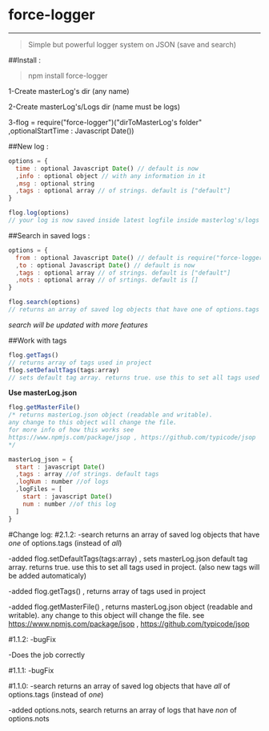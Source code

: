 # force-logger
-------------------------------------------------------------

> Simple but powerful logger system on JSON (save and search)

##Install :

> npm install force-logger

1-Create masterLog's dir (any name)

2-Create masterLog's/Logs dir (name must be logs)

3-flog = require("force-logger")("dirToMasterLog's folder" ,optionalStartTime : Javascript Date())

##New log :
```javascript
options = {
  time : optional Javascript Date() // default is now
  ,info : optional object // with any information in it
  ,msg : optional string
  ,tags : optional array // of strings. default is ["default"]
}

flog.log(options)
// your log is now saved inside latest logfile inside masterlog's/logs dir
```

##Search in saved logs :
```javascript
options = {
  from : optional Javascript Date() // default is require("force-logger")()'s time
  ,to : optional Javascript Date() // default is now
  ,tags : optional array // of strings. default is ["default"]
  ,nots : optional array // of srtings. default is []
}

flog.search(options)
// returns an array of saved log objects that have one of options.tags and non of options.nots between options.from to options.to
```
_search will be updated with more features_

##Work with tags
```javascript
flog.getTags()
// returns array of tags used in project
flog.setDefaultTags(tags:array)
// sets default tag array. returns true. use this to set all tags used in project. (also new tags will be added automaticaly)
```
__Use masterLog.json__
```javascript
flog.getMasterFile()
/* returns masterLog.json object (readable and writable).
any change to this object will change the file.
for more info of how this works see
https://www.npmjs.com/package/jsop , https://github.com/typicode/jsop
*/
```
```javascript
masterLog_json = {
  start : javascript Date()
  ,tags : array //of strings. default tags
  ,logNum : number //of logs
  ,logFiles = [
    start : javascript Date()
    num : number //of this log
  ]
}
```

#Change log:
#2.1.2:
-search returns an array of saved log objects that have _one_ of options.tags (instead of _all_)

-added flog.setDefaultTags(tags:array) , sets masterLog.json default tag array. returns true. use this to set all tags used in project. (also new tags will be added automaticaly)

-added flog.getTags() , returns array of tags used in project

-added flog.getMasterFile() , returns masterLog.json object (readable and writable). any change to this object will change the file.
see https://www.npmjs.com/package/jsop , https://github.com/typicode/jsop

#1.1.2:
-bugFix

-Does the job correctly

#1.1.1:
-bugFix

#1.1.0:
-search returns an array of saved log objects that have _all_ of options.tags (instead of _one_)

-added options.nots, search returns an array of logs that have _non_ of options.nots

